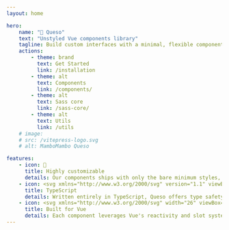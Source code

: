```yaml
---
layout: home

hero:
    name: "🧀 Queso"
    text: "Unstyled Vue components library"
    tagline: Build custom interfaces with a minimal, flexible component library for Vue.js
    actions:
        - theme: brand
          text: Get Started
          link: /installation
        - theme: alt
          text: Components
          link: /components/
        - theme: alt
          text: Sass core
          link: /sass-core/
        - theme: alt
          text: Utils
          link: /utils
    # image:
    # src: /vitepress-logo.svg
    # alt: MamboMambo Queso

features:
    - icon: 🎨
      title: Highly customizable
      details: Our components ships with only the bare minimum styles, so you have total freedom to design and integrate them into any design system.
    - icon: <svg xmlns="http://www.w3.org/2000/svg" version="1.1" viewBox="0 0 754 754"><rect x="165.5" y="165.5" width="423" height="423" rx="50" ry="50" fill="#3178c6"/><path d="M427.3,502.1v41.4c6.7,3.4,14.7,6,23.9,7.8,9.2,1.7,18.9,2.6,29,2.6s19.3-.9,28.3-2.8c8.9-1.9,16.7-5,23.5-9.4,6.7-4.4,12-10,16-17.1,3.9-7,5.9-15.7,5.9-26s-1.1-14.1-3.4-19.7-5.5-10.7-9.7-15.1c-4.2-4.4-9.3-8.3-15.2-11.8-5.9-3.5-12.6-6.8-20-9.9-5.4-2.2-10.3-4.4-14.6-6.5-4.3-2.1-8-4.3-11-6.5-3-2.2-5.3-4.5-7-7-1.6-2.5-2.5-5.2-2.5-8.3s.7-5.4,2.2-7.7,3.5-4.2,6.2-5.9c2.7-1.6,5.9-2.9,9.8-3.8,3.9-.9,8.2-1.4,12.9-1.4s7.1.3,10.9.8c3.8.5,7.7,1.3,11.6,2.4,3.9,1.1,7.6,2.4,11.3,4.1,3.7,1.6,7,3.5,10.1,5.7v-38.6c-6.3-2.4-13.2-4.2-20.6-5.4s-16-1.7-25.7-1.7-19.1,1.1-27.9,3.2-16.5,5.4-23.2,9.9c-6.7,4.5-12,10.2-15.8,17.1-3.9,6.9-5.8,15.2-5.8,24.9s3.6,22.8,10.7,31.5c7.1,8.7,17.9,16.1,32.4,22.1,5.7,2.3,11,4.6,15.9,6.8s9.2,4.6,12.7,7c3.6,2.4,6.4,5,8.5,7.9,2.1,2.8,3.1,6.1,3.1,9.7s-.6,5.1-1.9,7.4-3.3,4.3-5.9,5.9-5.9,3-9.8,3.9c-3.9.9-8.5,1.4-13.8,1.4-9,0-17.8-1.6-26.6-4.7-8.8-3.1-16.9-7.9-24.4-14.2h0ZM357.8,400.2h53.1v-33.9h-147.9v33.9h52.8v151.1h42v-151.1Z" fill="#fff" fill-rule="evenodd"/></svg>
      title: TypeScript
      details: Written entirely in TypeScript, Queso offers type safety, smart autocompletion, and a reliable developer experience.
    - icon: <svg xmlns="http://www.w3.org/2000/svg" width="26" viewBox="0 0 256 220.8"><path fill="#41B883" d="M204.8 0H256L128 220.8 0 0h97.92L128 51.2 157.44 0h47.36Z"/><path fill="#41B883" d="m0 0 128 220.8L256 0h-51.2L128 132.48 50.56 0H0Z"/><path fill="#35495E" d="M50.56 0 128 133.12 204.8 0h-47.36L128 51.2 97.92 0H50.56Z"/></svg>
      title: Built for Vue
      details: Each component leverages Vue's reactivity and slot system for dynamic, interactive UIs built for modern web development.
---
```

